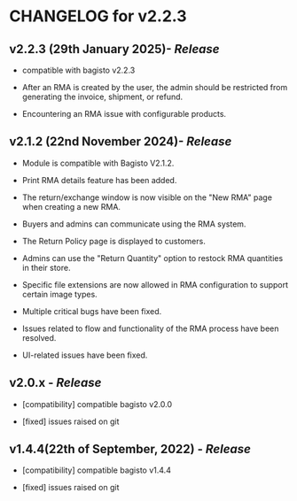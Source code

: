 # CHANGELOG for v2.2.3

## **v2.2.3** (29th January 2025)- _Release_

+ compatible with bagisto v2.2.3

+ After an RMA is created by the user, the admin should be restricted from generating the invoice, shipment, or refund.

+ Encountering an RMA issue with configurable products.

## **v2.1.2** (22nd November 2024)- _Release_

+ Module is compatible with Bagisto V2.1.2.

+ Print RMA details feature has been added. 

+ The return/exchange window is now visible on the "New RMA" page when creating a new RMA.

+ Buyers and admins can communicate using the RMA system.

+ The Return Policy page is displayed to customers.

+ Admins can use the "Return Quantity" option to restock RMA quantities in their store.

+ Specific file extensions are now allowed in RMA configuration to support certain image types.

- Multiple critical bugs have been fixed.

- Issues related to flow and functionality of the RMA process have been resolved.

- UI-related issues have been fixed.

## **v2.0.x** - _Release_

- [compatibility] compatible bagisto v2.0.0

- [fixed] issues raised on git 

## **v1.4.4(22th of September, 2022)** - _Release_

- [compatibility] compatible bagisto v1.4.4

- [fixed] issues raised on git 
